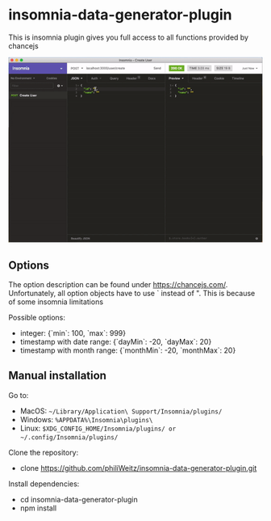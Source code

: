 # insomnia-data-generator-plugin
This is insomnia plugin gives you full access to all functions provided by chancejs

<img alt="Preview" src="https://raw.githubusercontent.com/philiWeitz/insomnia-data-generator-plugin/HEAD/documentation/preview.gif" />

## Options
The option description can be found under https://chancejs.com/.
Unfortunately, all option objects have to use ` instead of ". This is because of some insomnia limitations

Possible options:
- integer: {\`min\`: 100, \`max\`: 999}
- timestamp with date range: {\`dayMin\`: -20, \`dayMax\`: 20}
- timestamp with month range: {\`monthMin\`: -20, \`monthMax\`: 20}

## Manual installation
Go to:
- MacOS: `~/Library/Application\ Support/Insomnia/plugins/`
- Windows: `%APPDATA%\Insomnia\plugins\`
- Linux: `$XDG_CONFIG_HOME/Insomnia/plugins/ or ~/.config/Insomnia/plugins/`

Clone the repository:
- clone https://github.com/philiWeitz/insomnia-data-generator-plugin.git

Install dependencies:
- cd insomnia-data-generator-plugin
- npm install
